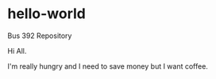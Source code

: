 # hello-world
Bus 392 Repository

Hi All.

I'm really hungry and I need to save money but I want coffee. 
